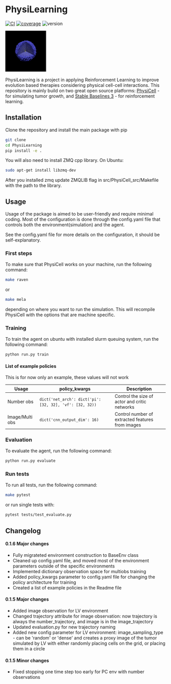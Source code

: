 # PhysiLearning
[![CI](https://github.com/sergiyayf/PhysiLearning/actions/workflows/ci.yaml/badge.svg)](https://github.com/sergiyayf/PhysiLearning/actions/workflows/ci.yaml)
[![coverage](https://codecov.io/github/sergiyayf/PhysiLearning/branch/master/graph/badge.svg?token=EsiaxXIL7Z)](https://codecov.io/github/sergiyayf/PhysiLearning)
![version](https://img.shields.io/badge/version-0.1.6-blue)


![Reinforcement Learning Treatment](/data/images/RL_treatment.gif)

PhysiLearning is a project in applying Reinforcement Learning to improve evolution based therapies
considering physical cell-cell interactions. This repository is mainly build on two great open source platforms:
[PhysiCell](https://github.com/MathCancer/PhysiCell) - for simulating tumor growth, and [Stable Baselines 3](https://github.com/DLR-RM/stable-baselines3) - for reinforcement learning.

## Installation
Clone the repository and install the main package with pip
```bash
git clone
cd PhysiLearning
pip install -e .
```

You will also need to install ZMQ cpp library. On Ubuntu:
```bash
sudo apt-get install libzmq-dev
```
After you installed zmq update ZMQLIB flag in src/PhysiCell_src/Makefile with the path to the library.

## Usage 

Usage of the package is aimed to be user-friendly and require minimal coding.
Most of the configuration is done through the config.yaml file that controls 
both the environment(simulation) and the agent.

See the config.yaml file for more details on the configuration, it should be self-explanatory.

### First steps  
To make sure that PhysiCell works on your machine, run the following command:
```bash
make raven
```
or 
```bash
make mela
```
depending on where you want to run the simulation. This will recompile PhysiCell with the options that are 
machine specific. 

### Training
To train the agent on ubuntu with installed slurm queuing system, run the following command:
```bash
python run.py train
```

#### List of example policies
This is for now only an example, these values will not work

| **Usage**       | **policy_kwargs**                                       | **Description**                                  |
|-----------------|---------------------------------------------------------|--------------------------------------------------|
| Number obs      | `dict('net_arch': dict('pi': [32, 32], 'vf': [32, 32))` | Control the size of actor and critic networks    |
| Image/Multi obs | `dict('cnn_output_dim': 16)`                            | Control number of extracted features from images |


### Evaluation
To evaluate the agent, run the following command:
```bash
python run.py evaluate
```

### Run tests 

To run all tests, run the following command:
```bash
make pytest
```
or run single tests with:
```bash
pytest tests/test_evaluate.py
```


## Changelog

#### 0.1.6 Major changes
- Fully migrateted environment construction to BaseEnv class
- Cleaned up config.yaml file, and moved most of the environment parameters outside of the specific environments
- Implemented dictionary observation space for multiobs training 
- Added policy_kwargs parameter to config.yaml file for changing the policy architecture for training 
- Created a list of example policies in the Readme file

#### 0.1.5 Major changes
- Added image observation for LV environment
- Changed trajectory attribute for image observation: now trajectory is always the number_trajectory, and image is in the image_trajectory
- Updated evaluation.py for new trajectory naming 
- Added new config parameter for LV environment: image_sampling_type - can be 'random' or 'dense' and creates
a proxy image of the tumor simulated by LV with either randomly placing cells on the grid, or placing them in a circle
#### 0.1.5 Minor changes
- Fixed stopping one time step too early for PC env with number observations